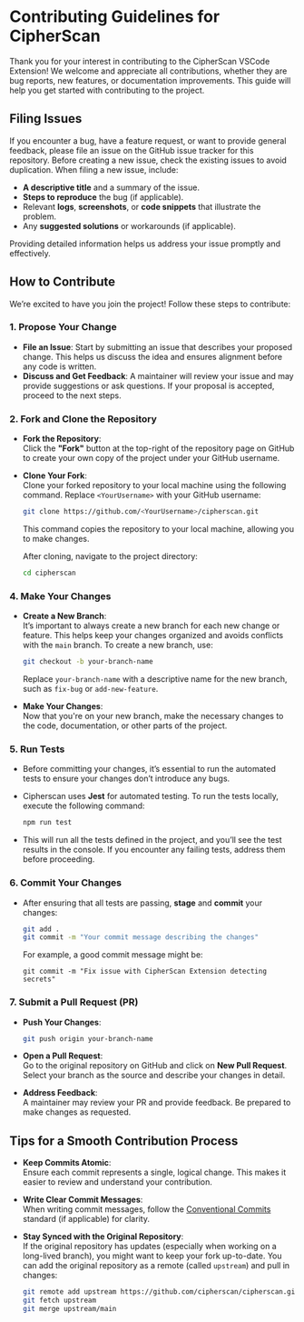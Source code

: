 # Contributing Guidelines for CipherScan

Thank you for your interest in contributing to the CipherScan VSCode Extension! We welcome and appreciate all contributions, whether they are bug reports, new features, or documentation improvements. This guide will help you get started with contributing to the project.

## Filing Issues

If you encounter a bug, have a feature request, or want to provide general feedback, please file an issue on the GitHub issue tracker for this repository. Before creating a new issue, check the existing issues to avoid duplication. When filing a new issue, include:

- **A descriptive title** and a summary of the issue.
- **Steps to reproduce** the bug (if applicable).
- Relevant **logs**, **screenshots**, or **code snippets** that illustrate the problem.
- Any **suggested solutions** or workarounds (if applicable).

Providing detailed information helps us address your issue promptly and effectively.

## How to Contribute

We’re excited to have you join the project! Follow these steps to contribute:

### 1. Propose Your Change
   - **File an Issue**: Start by submitting an issue that describes your proposed change. This helps us discuss the idea and ensures alignment before any code is written.
   - **Discuss and Get Feedback**: A maintainer will review your issue and may provide suggestions or ask questions. If your proposal is accepted, proceed to the next steps.

### 2. Fork and Clone the Repository
   - **Fork the Repository**:  
     Click the **"Fork"** button at the top-right of the repository page on GitHub to create your own copy of the project under your GitHub username.
     
   - **Clone Your Fork**:  
     Clone your forked repository to your local machine using the following command. Replace `<YourUsername>` with your GitHub username:
     ```bash
     git clone https://github.com/<YourUsername>/cipherscan.git
     ```
     This command copies the repository to your local machine, allowing you to make changes.
     
     After cloning, navigate to the project directory:
     ```bash
     cd cipherscan
     ```

### 4. Make Your Changes
   - **Create a New Branch**:  
     It’s important to always create a new branch for each new change or feature. This helps keep your changes organized and avoids conflicts with the `main` branch. To create a new branch, use:
     ```bash
     git checkout -b your-branch-name
     ```
     Replace `your-branch-name` with a descriptive name for the new branch, such as `fix-bug` or `add-new-feature`.

   - **Make Your Changes**:  
     Now that you're on your new branch, make the necessary changes to the code, documentation, or other parts of the project. 

### 5. Run Tests
   - Before committing your changes, it’s essential to run the automated tests to ensure your changes don’t introduce any bugs.
   - Cipherscan uses **Jest** for automated testing. To run the tests locally, execute the following command:
     ```bash
     npm run test
     ```

   - This will run all the tests defined in the project, and you’ll see the test results in the console. If you encounter any failing tests, address them before proceeding.

### 6. Commit Your Changes
   - After ensuring that all tests are passing, **stage** and **commit** your changes:
     ```bash
     git add .
     git commit -m "Your commit message describing the changes"
     ```

     For example, a good commit message might be:
     ```
     git commit -m "Fix issue with CipherScan Extension detecting secrets"
     ```

### 7. Submit a Pull Request (PR)
   - **Push Your Changes**:
     ```bash
     git push origin your-branch-name
     ```
     
   - **Open a Pull Request**:  
     Go to the original repository on GitHub and click on **New Pull Request**. Select your branch as the source and describe your changes in detail.
   - **Address Feedback**:  
     A maintainer may review your PR and provide feedback. Be prepared to make changes as requested.

## Tips for a Smooth Contribution Process

- **Keep Commits Atomic**:  
   Ensure each commit represents a single, logical change. This makes it easier to review and understand your contribution.

- **Write Clear Commit Messages**:  
   When writing commit messages, follow the [Conventional Commits](https://www.conventionalcommits.org/) standard (if applicable) for clarity.

- **Stay Synced with the Original Repository**:  
   If the original repository has updates (especially when working on a long-lived branch), you might want to keep your fork up-to-date. You can add the original repository as a remote (called `upstream`) and pull in changes:
   ```bash
   git remote add upstream https://github.com/cipherscan/cipherscan.git
   git fetch upstream
   git merge upstream/main
